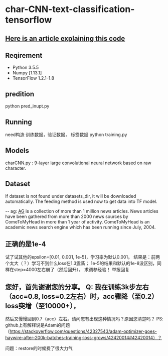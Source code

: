 # char-CNN-text-classification-tensorflow

## [Here is an article explaining this code](http://blog.csdn.net/Irving_zhang/article/details/75634108) ##

## Reqirement ##
- Python 3.5.5
- Numpy [1.13.1]
- TensorFlow 1.2.1-1.8

## predition ##
python pred_inupt.py

## Running ##
need构造 训练数据，验证数据， 标签数据
python training.py

## Models ##
charCNN.py : 9-layer large convolutional neural network based on raw character.

## Dataset ##
If dataset is not found under datasets_dir, it will be downloaded automatically. 
The feeding method is used now to get data into TF model.

-- ag: [AG](http://www.di.unipi.it/~gulli/AG_corpus_of_news_articles.html) is a collection of more than 1 million 
news articles. News articles have been gathered from more than 2000 news sources by ComeToMyHead in more than 1 year of 
activity. ComeToMyHead is an academic news search engine which has been running since July, 2004.


## 正确的是1e-4
试了试其他的epsilon=[0.01, 0.001, 1e-5]，学习率为默认0.001。
结果是：前两个太大（？）学习不到什么loss在1.3震荡；
1e-5的结果和默认的1e-8没区别，同样在step=4000左右崩了（然后回升）。 求调参经验！
举报回复


##  您好，首先谢谢您的分享。 Q: 我在训练3k步左右（acc=0.8, loss=0.2左右）时，acc骤降（至0.2）loss突增（至10000+），
然后又慢慢回到0.7（acc）左右。请问您有出现这种情况吗？原因您清楚吗？
PS: github上有解释说是Adam的问题（https://stackoverflow.com/questions/42327543/adam-optimizer-goes-haywire-after-200k-batches-training-loss-grows/42420014#42420014）？

问题：restore的时候费了很大力气

